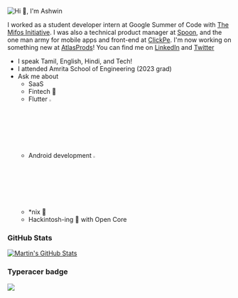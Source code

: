 ![Hi 👋, I'm Ashwin](https://user-images.githubusercontent.com/20596763/141672268-7e6c9485-72e0-4ae4-bb86-1d725d959cc2.png)

I worked as a student developer intern at Google Summer of Code with [The Mifos Initiative](https://www.github.com/openMF). I was also a technical product manager at [Spoon](https://spoon.money), and the one man army for mobile apps and front-end at [ClickPe](https://clickpe.ai/). I'm now working on something new at [AtlasProds](https://atlasprods.com)! You can find me on [LinkedIn][2] and [Twitter][1]
- I speak Tamil, English, Hindi, and Tech!
- I attended Amrita School of Engineering (2023 grad)
- Ask me about 
  	- SaaS
	- Fintech 💸
	- Flutter <img src="https://img.icons8.com/color/48/000000/flutter.png" width=3%>
	- Android development <img src="https://img.icons8.com/fluent/48/000000/android-os.png" width=3%>
	- *nix :penguin:
	- Hackintosh-ing :apple: with Open Core

### GitHub Stats

<a href="https://github.com/ashwinkey04">
  <img align="center" src="https://github-readme-stats.vercel.app/api?username=ashwinkey04&show_icons=true&line_height=27&count_private=true&title_color=ffffff&text_color=c9cacc&icon_color=2bbc8a&bg_color=1d1f21" alt="Martin's GitHub Stats" />
</a>

### Typeracer badge
<a href="https://data.typeracer.com/pit/profile?user=ashwinkey04&ref=badge" target="_top"><img src="https://data.typeracer.com/misc/badge?user=ashwinkey04" border="0" /></a>

[1.1]: http://i.imgur.com/tXSoThF.png (@ashwinkey04)
[2.1]: http://i.imgur.com/0o48UoR.png (github icon with padding)


[1.2]: http://i.imgur.com/wWzX9uB.png (twitter icon without padding)
[2.2]: http://i.imgur.com/9I6NRUm.png (github icon without padding)
[3.2]: https://raw.githubusercontent.com/MartinHeinz/MartinHeinz/master/linkedin-3-16.png (LinkedIn icon without padding)


<!-- links to your social media accounts -->

[1]: https://twitter.com/ashwinkey04
[2]: https://www.linkedin.com/in/ashwinkey04/

